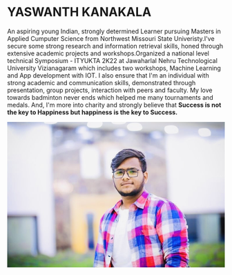 # YASWANTH KANAKALA

An aspiring young Indian, strongly determined Learner pursuing Masters in Applied Cumputer Science from Northwest Missouri State Univeristy.I've secure some strong research and information retrieval skills, honed through extensive academic projects and workshops.Organized a national level technical Symposium - ITYUKTA 2K22 at Jawaharlal Nehru Technological University Vizianagaram which includes two workshops, Machine Learning and App development with IOT. I also ensure that I'm an individual with strong academic and communication skills, demonstrated through presentation, group projects, interaction with peers and faculty. My love towards badminton never ends which helped me many tournaments and medals. And, I'm more into charity and strongly believe that **Success is not the key to Happiness but happiness is the key to Success.**

[![Yaswanth Kanakala](yesh.jpg )](yesh.jpg)

